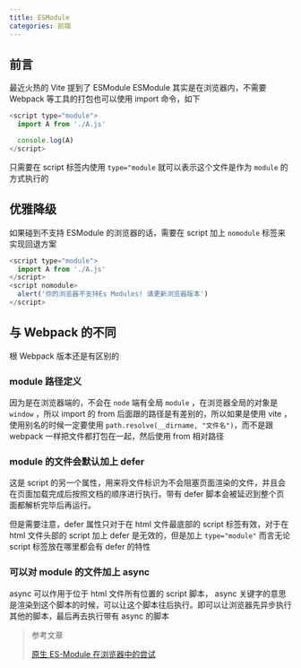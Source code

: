 ```yaml
---
title: ESModule
categories: 前端
---
```


## 前言

最近火热的 Vite 提到了 ESModule ESModule 其实是在浏览器内，不需要 Webpack 等工具的打包也可以使用 import 命令，如下

```js
<script type="module">
  import A from './A.js'

  console.log(A)
</script>
```

只需要在 script 标签内使用 `type="module` 就可以表示这个文件是作为 `module` 的方式执行的

## 优雅降级

如果碰到不支持 ESModule 的浏览器的话，需要在 script 加上 `nomodule` 标签来实现回退方案

```js
<script type="module">
  import A from './A.js'
</script>
<script nomodule>
  alert('你的浏览器不支持Es Modules! 请更新浏览器版本')
</script>
```

## 与 Webpack 的不同

根 Webpack 版本还是有区别的

### module 路径定义

因为是在浏览器端的，不会在 `node` 端有全局 `module` ，在浏览器全局的对象是 `window` ，所以 import 的 from 后面跟的路径是有差别的，所以如果是使用 vite ，使用别名的时候一定要使用 `path.resolve(__dirname, "文件名")`，而不是跟 webpack 一样把文件都打包在一起，然后使用 from 相对路径

### module 的文件会默认加上 defer

这是 script 的另一个属性，用来将文件标识为不会阻塞页面渲染的文件，并且会在页面加载完成后按照文档的顺序进行执行。带有 defer 脚本会被延迟到整个页面都解析完毕后再运行。

但是需要注意，defer 属性只对于在 html 文件最底部的 script 标签有效，对于在 html 文件头部的 script 加上 defer 是无效的，但是加上 `type="module"` 而言无论 script 标签放在哪里都会有 defer 的特性

### 可以对 module 的文件加上 async

async 可以作用于位于 html 文件所有位置的 script 脚本， async 关键字的意思是渲染到这个脚本的时候，可以让这个脚本往后执行。即可以让浏览器先异步执行其他的脚本，最后再去执行带有 async 的脚本


> 参考文章
>
> [原生 ES-Module 在浏览器中的尝试](https://juejin.cn/post/6844903618621997070#heading-3)
>